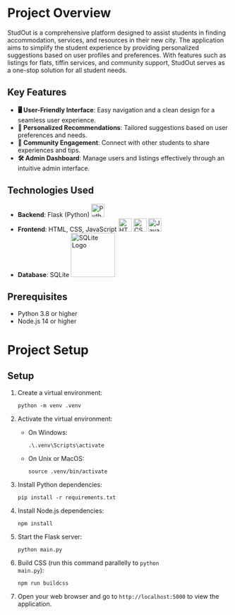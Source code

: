 # Project Overview

StudOut is a comprehensive platform designed to assist students in finding accommodation, services, and resources in their new city. The application aims to simplify the student experience by providing personalized suggestions based on user profiles and preferences. With features such as listings for flats, tiffin services, and community support, StudOut serves as a one-stop solution for all student needs.

## Key Features
- **🖥️ User-Friendly Interface**: Easy navigation and a clean design for a seamless user experience.
- **🎯 Personalized Recommendations**: Tailored suggestions based on user preferences and needs.
- **🤝 Community Engagement**: Connect with other students to share experiences and tips.
- **🛠️ Admin Dashboard**: Manage users and listings effectively through an intuitive admin interface.

## Technologies Used

- **Backend**: Flask (Python) <img src="https://upload.wikimedia.org/wikipedia/commons/c/c3/Python-logo-notext.svg" alt="Python Logo" width="30" />
- **Frontend**: HTML, CSS, JavaScript <img src="https://upload.wikimedia.org/wikipedia/commons/6/61/HTML5_logo_and_wordmark.svg" alt="HTML Logo" width="30" /> <img src="https://upload.wikimedia.org/wikipedia/commons/d/d5/CSS3_logo_and_wordmark.svg" alt="CSS Logo" width="30" /> <img src="https://upload.wikimedia.org/wikipedia/commons/6/6a/JavaScript-logo.png" alt="JavaScript Logo" width="30" />
- **Database**: SQLite <img src="https://www.sqlite.org/images/sqlite370_banner.gif" alt="SQLite Logo" width="100" />

## Prerequisites
- Python 3.8 or higher
- Node.js 14 or higher

# Project Setup

## Setup
1. Create a virtual environment:
   ```
   python -m venv .venv
   ```

2. Activate the virtual environment:
   - On Windows:
     ```
     .\.venv\Scripts\activate
     ```
   - On Unix or MacOS:
     ```
     source .venv/bin/activate
     ```
 
3. Install Python dependencies:
   ```
   pip install -r requirements.txt
   ```

4. Install Node.js dependencies:
   ```
   npm install
   ```

5. Start the Flask server:
   ```
   python main.py
   ```

6. Build CSS (run this command parallelly to <code>python main.py</code>):
   ```
   npm run buildcss
   ```

7. Open your web browser and go to `http://localhost:5000` to view the application.

